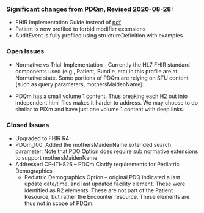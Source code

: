 <div markdown="1" class="stu-note">

### Significant changes from [PDQm, Revised 2020-08-28](https://www.ihe.net/uploadedFiles/Documents/ITI/IHE_ITI_Suppl_PDQm.pdf):
- FHIR Implementation Guide instead of [pdf](https://www.ihe.net/uploadedFiles/Documents/ITI/IHE_ITI_Suppl_PDQm.pdf)
- Patient is now profiled to forbid modifier extensions
- AuditEvent is fully profiled using structureDefinition with examples

### Open Issues

- Normative vs Trial-Implementation - Currently the HL7 FHIR standard components used (e.g., Patient, Bundle, etc) in this profile are at Normative state. Some portions of PDQm are relying on STU content (such as query parameters, mothersMaidenName).

- PDQm has a small volume 1 content. Thus breaking each H2 out into independent html files makes it harder to address. We may choose to do similar to PIXm and have just one volume 1 content with deep links.

### Closed Issues

- Upgraded to FHIR R4
- PDQm_100: Added the mothersMaidenName extended search parameter. Note that PDO Option does require sub normative extensions to support mothersMaidenName
- Addressed CP-ITI-826 – PDQm Clarify requirements for Pediatric Demographics
  -	Pediatric Demographics Option – original PDQ indicated a last update date/time, and last updated facility element. These were identified as R2 elements. These are not part of the Patient Resource, but rather the Encounter resource. These elements are thus not in scope of PDQm.

</div>
